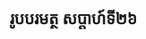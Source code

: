 ---
videoUrl : https://www.facebook.com/sophorn.ith.9/videos/2434010846861180/
category : aphidhamma-6
teacher : "អ៊ុំ សុជា"
title : "រូបបរមត្ថ សប្តាហ៍ទី២៦"
venue : "វត្តសំពៅមាស"
recordedBy : "ឧបាសិកា Ith Sophorn"
layout : post
---